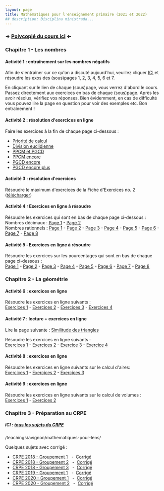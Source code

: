 ```yaml
---
layout: page
title: Mathématiques pour l'enseignement primaire (2021 et 2022)
## description: Disciplina ministrada...
---
```


<h3> -> <a href="/teachings/avignon/mathematiques-pour-lens/math-ens-prim-polycopie.pdf" target="_blank">Polycopié du cours ici</a> <- </h3>

<h3>Chapitre 1 - Les nombres</h3>

<h4> Activité 1 : entraînement sur les nombres négatifs</h4>

Afin de s'entraîner sur ce qu'on a discuté aujourd'hui, veuillez cliquer <a href="https://www.mathematiquesfaciles.com/cours_maths/nombres-negatifs-exercices">ICI</a> et résoudre les exos des (sous)pages 1, 2, 3, 4, 5, 6 et 7.

En cliquant sur le lien de chaque (sous)page, vous verrez d'abord le cours. Passez directement aux exercices en bas de chaque (sous)page. Après les avoir résolus, vérifiez vos réponses. Bien évidemment, en cas de difficulté vous pouvez lire la page en question pour voir des exemples etc. Bon entraînement !


<h4> Activité 2 : résolution d'exercices en ligne</h4>

Faire les exercices à la fin de chaque page ci-dessous :
<ul>
  <li><a href="https://www.mathematiquesfaciles.com/exercices/exercice-maths-2/exercice-maths-7238.php">Priorité de calcul</a></li>
  <li><a href="https://www.mathematiquesfaciles.com/divisions-euclidiennes_2_107061.htm">Division euclidienne</a></li>
  <li><a href="https://www.mathematiquesfaciles.com/ppcm-et-pgcd_2_69339.htm">PPCM et PGCD</a></li>
  <li><a href="https://www.mathematiquesfaciles.com/exercices/exercice-maths-2/exercice-maths-33247.php">PPCM encore</a></li>
  <li><a href="https://www.mathematiquesfaciles.com/exercices/exercice-maths-2/exercice-maths-72367.php">PGCD encore</a></li>
  <li><a href="https://www.mathematiquesfaciles.com/exercices/exercice-maths-2/exercice-maths-23038.php">PGCD encore plus</a></li>
</ul>

<h4> Activité 3 : résolution d'exercices</h4>
Résoudre le maximum d'exercices de la Fiche d'Exercices no. 2 (<a href="/teachings/avignon/mathematiques-pour-lens/exercices/chapitre1/feuille-exercices-2.pdf" target="_blank">télécharger</a>)

<h4> Activité 4 : Exercices en ligne à résoudre</h4>

Résoudre les exercices qui sont en bas de chaque page ci-dessous :
Nombres décimaux : <a href="https://www.mathematiquesfaciles.com/nombres-decimaux-1_2_40600.htm"> Page 1</a> - <a href="https://www.mathematiquesfaciles.com/test-de-niveau-2-nombres-decimaux-cm2-6eme_2_38212.htm">Page 2</a><br>
Nombres rationnels : <a href="https://www.mathematiquesfaciles.com/calculs-de-fractions_2_94755.htm">Page 1</a> - <a href="https://www.mathematiquesfaciles.com/fraction-et-mettre-sous-la-forme-entiere-cm2_2_29021.htm">Page 2</a> - <a href="https://www.mathematiquesfaciles.com/operations-sur-les-fractions-4ieme_2_94772.htm">Page 3</a> - <a href="https://www.mathematiquesfaciles.com/fractions-d-un-nombre-1_2_13542.htm">Page 4</a> - <a href="https://www.mathematiquesfaciles.com/fractions-division-de-deux-fractions_2_13337.htm">Page 5</a> - <a href="https://www.mathematiquesfaciles.com/les-fractions-addition-et-soustraction_2_66196.htm">Page 6</a> - <a href="https://www.mathematiquesfaciles.com/fractions-5e-simplification_2_79198.htm">Page 7</a> - <a href="https://www.mathematiquesfaciles.com/fractions-1-introduction_2_19421.htm">Page 8</a>

<h4> Activité 5 : Exercices en ligne à résoudre</h4>

Résoudre les exercices sur les pourcentages qui sont en bas de chaque page ci-dessous : <br>
<a href="https://www.mathematiquesfaciles.com/statistiques-pourcentage-fraction-d-un-nombre-2_2_13832.htm">Page 1</a> - <a href="https://www.mathematiquesfaciles.com/pourcentages-calculer-un-pourcentage_2_19885.htm">Page 2</a> - <a href="https://www.mathematiquesfaciles.com/pourcentages-et-fractions_2_44640.htm">Page 3</a> - <a href="https://www.mathematiquesfaciles.com/augmentation-ou-diminution-en-pourcentage_2_45061.htm">Page 4</a> - <a href="https://www.mathematiquesfaciles.com/calculs-de-pourcentages_2_44854.htm">Page 5</a> - <a href="https://www.mathematiquesfaciles.com/pourcentages_2_13770.htm">Page 6</a> - <a href="https://www.mathematiquesfaciles.com/pourcentages-variation-en-pourcentage-taux-d-evolution_2_32372.htm">Page 7</a> - <a href="https://www.mathematiquesfaciles.com/pourcentages-3-augmentation-ou-diminution-en-pourcentage_2_23191.htm">Page 8</a>

<h3>Chapitre 2 - La géométrie</h3>


<h4> Activité 6 : exercices en ligne</h4>

Résoudre les exercices en ligne suivants :<br>
<a href="https://www.mathematiquesfaciles.com/exercices/exercice-maths-2/exercice-maths-63542.php">Exercices 1</a> - <a href="https://www.mathematiquesfaciles.com/exercices/exercice-maths-2/exercice-maths-38589.php">Exercices 2</a> - <a href="https://www.mathematiquesfaciles.com/figures-quelques-polygones-2_2_17196.htm">Exercices 3</a> - <a href="https://www.mathematiquesfaciles.com/perimetres-et-aires-calculs_2_41701.htm">Exercices 4</a>

<h4> Activité 7 : lecture + exercices en ligne</h4>
Lire la page suivante : <a href="https://www.alloprof.qc.ca/fr/eleves/bv/mathematiques/les-conditions-minimales-de-similitude-des-triangl-m1266">Similitude des triangles</a>

Résoudre les exercices en ligne suivants :<br>
<a href="https://www.jeuxmaths.fr/exercice-de-math-trianglessemblables1.html">Exercices 1</a> - <a href="https://www.jeuxmaths.fr/exercice-de-math-trianglessemblables2.html">Exercices 2</a> - <a href="https://www.jeuxmaths.fr/exercice-de-math-trianglessemblables3.html">Exercice 3</a> - <a href="https://www.jeuxmaths.fr/exercice-de-math-trianglessemblables4.html">Exercice 4</a>

<h4> Activité 8 : exercices en ligne</h4>

Résoudre les exercices en ligne suivants sur le calcul d'aires:<br>
<a href="https://www.mathematiquesfaciles.com/geometrie-quiz-sur-les-formules-d-aires-et-volumes_2_35366.htm">Exercices 1</a> - <a href="https://www.mathematiquesfaciles.com/problemes-d-aires-de-volumes-et-de-masses-volumiques-conversions_2_65491.htm">Exercices 2</a> - <a href="https://www.mathematiquesfaciles.com/volume-des-solides-usuels_2_50257.htm">Exercices 3</a>

<h4> Activité 9 : exercices en ligne</h4>

Résoudre les exercices en ligne suivants sur le calcul de volumes :<br>
<a href="https://www.mathematiquesfaciles.com/probleme-calculs-et-conversions-de-volumes_2_31829.htm">Exercices 1</a> - <a href="https://www.mathematiquesfaciles.com/volume-des-solides-usuels_2_50257.htm">Exercices 2</a>


<h3>Chapitre 3 - Préparation au CRPE</h3>

<h5>ICI : <a href="https://www.devenirenseignant.gouv.fr/cid98675/sujets-des-epreuves-ecrites-conseils-des-jurys-des-concours-recrutement-professeurs-des-ecoles.html" target="_blank">tous les sujets du CRPE</a></h5>


/teachings/avignon/mathematiques-pour-lens/


Quelques sujets avec corrigé :
<ul>
  <li> <a href="/teachings/avignon/mathematiques-pour-lens/sujets-crpe/2018/2018-GR1.pdf" target="_blank">CRPE 2018 - Groupement 1</a> &nbsp; -&nbsp;
  <a href="/teachings/avignon/mathematiques-pour-lens/sujets-crpe/2018/2018-GR1(Corrige).pdf" target="_blank"> Corrigé</a> </li>
  <li> <a href="/teachings/avignon/mathematiques-pour-lens/sujets-crpe/2018/2018-GR2.pdf" target="_blank">CRPE 2018 - Groupement 2</a> &nbsp; -&nbsp;
  <a href="/teachings/avignon/mathematiques-pour-lens/sujets-crpe/2018/2018-GR2(Corrige).pdf" target="_blank"> Corrigé</a> </li>
  <li> <a href="/teachings/avignon/mathematiques-pour-lens/sujets-crpe/2018/2018-GR3.pdf" target="_blank">CRPE 2018 - Groupement 3</a>  &nbsp; -&nbsp;
  <a href="/teachings/avignon/mathematiques-pour-lens/sujets-crpe/2018/2018-GR3(Corrige).pdf" target="_blank"> Corrigé</a> </li>
  <li> <a href="/teachings/avignon/mathematiques-pour-lens/sujets-crpe/2019/2019-GR1.pdf" target="_blank">CRPE 2019 - Groupement 1</a> &nbsp; -&nbsp;
  <a href="/teachings/avignon/mathematiques-pour-lens/sujets-crpe/2019/2019-GR1(Corrige).pdf" target="_blank"> Corrigé</a> </li>
  <li> <a href="/teachings/avignon/mathematiques-pour-lens/sujets-crpe/2020/2021-GR1.pdf" target="_blank">CRPE 2020 - Groupement 1</a> &nbsp; -&nbsp;
  <a href="/teachings/avignon/mathematiques-pour-lens/sujets-crpe/2020/2021-GR1(Corrige).pdf" target="_blank"> Corrigé</a> </li>
  <li> <a href="/teachings/avignon/mathematiques-pour-lens/sujets-crpe/2020/2021-GR2.pdf" target="_blank">CRPE 2020 - Groupement 2</a> &nbsp; -&nbsp;
  <a href="/teachings/avignon/mathematiques-pour-lens/sujets-crpe/2020/2021-GR2(Corrige).pdf" target="_blank"> Corrigé</a> </li>
</ul>
